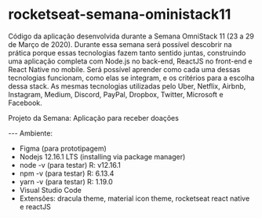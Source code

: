 # rocketseat-semana-oministack11
Código da aplicação desenvolvida durante a Semana OmniStack 11 (23 a 29 de Março de 2020). Durante essa semana será possível descobrir na prática porque essas tecnologias fazem tanto sentido juntas, construindo uma aplicação completa com Node.js no back-end, ReactJS no front-end e React Native no mobile. Será possível aprender como cada uma dessas tecnologias funcionam, como elas se integram, e os critérios para a escolha dessa stack. As mesmas tecnologias utilizadas pelo Uber, Netflix, Airbnb, Instagram, Medium, Discord, PayPal, Dropbox, Twitter, Microsoft e Facebook.

Projeto da Semana: Aplicação para receber doações

--- Ambiente:
* Figma (para prototipagem)
* Nodejs 12.16.1 LTS (installing via package manager)
* node -v (para testar) R: v12.16.1
* npm -v (para testar) R: 6.13.4
* yarn -v (para testar) R: 1.19.0
* Visual Studio Code 
* Extensões: dracula theme,  material icon theme, rocketseat react native e reactJS


